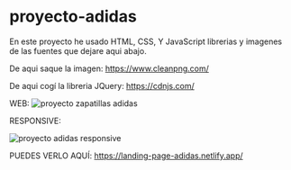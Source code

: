 # proyecto-adidas
En este proyecto he usado HTML, CSS, Y JavaScript librerias y imagenes de las fuentes que dejare aqui abajo.

De aqui saque la imagen:
https://www.cleanpng.com/

De aqui cogí la libreria JQuery:
https://cdnjs.com/

WEB:
![proyecto zapatillas adidas](https://user-images.githubusercontent.com/53599271/120626584-16e75d80-c463-11eb-9d9c-5e5efa4363e8.PNG)


RESPONSIVE:

![proyecto adidas responsive](https://user-images.githubusercontent.com/53599271/120626595-19e24e00-c463-11eb-982a-efdcfa001bfb.PNG)



PUEDES VERLO AQUÍ:
https://landing-page-adidas.netlify.app/
